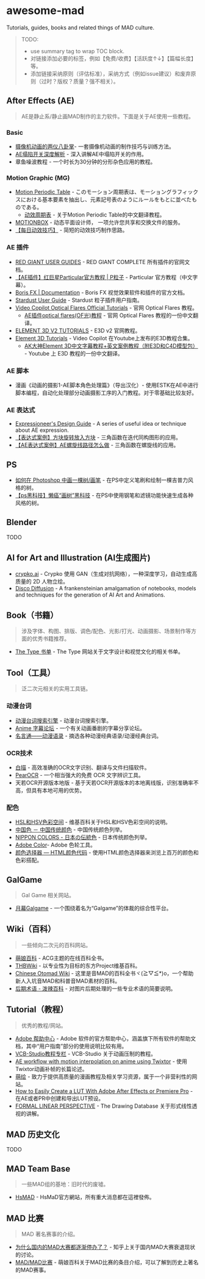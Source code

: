 # awesome-mad

Tutorials, guides, books and related things of MAD culture.

> TODO: 
> - use summary tag to wrap TOC block.
> - 对链接添加必要的标签，例如【免费/收费】【活跃度↑↓】【篇幅长度】等。
> - 添加链接采纳原则（评估标准），采纳方式（例如issue建议）和废弃原则（过时？版权？质量？强不相关）。

## After Effects (AE)

> AE是静止系/静止画MAD制作的主力软件。下面是关于AE使用一些教程。

### Basic

- [摄像机动画的两仪八卦掌](https://www.zcool.com.cn/article/ZNzQ3NTMy.html)- 一套摄像机动画的制作技巧与训练方法。
- [AE塌陷开关深度解析](https://www.zcool.com.cn/article/ZNzg5MzAw.html) - 深入讲解AE中塌陷开关的作用。
- 章鱼噪波教程 - 一个时长为30分钟的分形杂色应用的教程。

### Motion Graphic (MG)

- [Motion Periodic Table](http://foxcodex.html.xdomain.jp/index.html) - このモーション周期表は、モーショングラフィックスにおける基本要素を抽出し、元素記号表のようにルールをもとに並べたものである。
  - [动效周期表](https://zhuanlan.zhihu.com/p/31915266) - 关于Motion Periodic Table的中文翻译教程。
- [MOTIONBOX](https://motion-box.net/) - 动态平面设计师， 一项允许您共享和交换文件的服务。
- [【每日动效技巧】](https://www.bilibili.com/video/BV1sL411777f?share_source=copy_web) - 简短的动效技巧制作思路。

### AE 插件

- [RED GIANT USER GUIDES](https://help.maxon.net/rg/en-us/#html/OVERVIEW.html) - RED GIANT COMPLETE 所有插件的官网文档。
- [【AE插件】红巨星Particular官方教程 | P粒子](https://www.bilibili.com/video/BV13A411x7rV?share_source=copy_web) - Particular 官方教程（中文字幕）。
- [Boris FX | Documentation](https://borisfx.com/support/documentation/) - Boris FX 视觉效果软件和插件的官方文档。
- [Stardust User Guide](https://superluminal.tv/user-guide) - Stardust 粒子插件用户指南。
- [Video Copilot Optical Flares Official Tutorials](https://www.videocopilot.net/products/opticalflares/features/plug-in_overview/) - 官网 Optical Flares 教程。
  - [AE插件optical flares(OF光)教程](https://www.bilibili.com/video/BV1gx411c7mQ?share_source=copy_web) - 官网 Optical Flares 教程的一份中文翻译。
- [ELEMENT 3D V2 TUTORIALS](https://www.videocopilot.net/element/v2/tutorials/) - E3D v2 官网教程。
- [Element 3D Tutorials](https://youtu.be/k4HIKwdybTU) - Video Copilot 在Youtube上发布的E3D教程合集。
  - [AK大神Element 3D中文字幕教程+英文案例教程（附E3D和C4D模型包）](https://www.bilibili.com/video/BV1qz411b7g1) - Youtube 上 E3D 教程的一份中文翻译。

### AE 脚本
- 漫画《动画的摄影1-AE脚本角色处理篇》（导出汉化）- 使用ESTK在AE中进行脚本编程，自动化处理部分动画摄影工序的入门教程。对于零基础比较友好。

### AE 表达式
- [Expressioneer's Design Guide](http://www.motionscript.com/design-guide/toc.html) - A series of useful idea or technique about AE expression.
- [【表达式案例】方块旋转放入方块](https://www.yuelili.com/box-rotation/) - 三角函数在迭代同构图形的应用。
- [【AE表达式案例】AE螺旋线路径怎么做](https://www.yuelili.com/6540/) - 三角函数在螺旋线的应用。

## PS
- [如何在 Photoshop 中画一棵树/画笔](https://youtu.be/seeAANoyKSk) - 在PS中定义笔刷和绘制一棵吉普力风格的树。
- [【ps黑科技】懒癌“画树”黑科技](https://www.bilibili.com/video/BV1m4411g7bx?share_source=copy_web) - 在PS中使用钢笔和滤镜功能快速生成各种风格的树。

## Blender

TODO

## AI for Art and Illustration (AI生成图片)
- [crypko.ai](https://crypko.ai/) - Crypko 使用 GAN（生成对抗网络），一种深度学习，自动生成高质量的 2D 人物立绘。
- [Disco Diffusion](https://github.com/alembics/disco-diffusion) - A frankensteinian amalgamation of notebooks, models and techniques for the generation of AI Art and Animations.

## Book（书籍）

> 涉及字体、构图、排版、调色/配色、光影/打光、动画摄影、场景制作等方面的优秀书籍推荐。

- [The Type 书单](https://www.thetype.com/booklist/) - The Type 网站关于文字设计和视觉文化的相关书单。

## Tool（工具）

> 泛二次元相关的实用工具链。

### 动漫台词

- [动漫台词搜索引擎](https://x86.app/) - 动漫台词搜索引擎。
- [Anime 字幕论坛](https://bbs.acgrip.com/) - 一个有关动画番剧的字幕分享论坛。
- [名言通——动漫语录](https://www.mingyantong.com/allarticle/dongmantaici) - 摘选各种动漫经典语录/动漫经典台词。

### OCR技术

- [白描](https://baimiao.uzero.cn/) - 高效准确的OCR文字识别、翻译与文件扫描软件。
- [PearOCR](https://pearocr.com/#/) - 一个相当强大的免费 OCR 文字辨识工具。
- 天若OCR开源版本地版 - 基于天若OCR开源版本的本地离线版，识别准确率不高，但具有本地可用的优势。

### 配色

- [HSL和HSV色彩空间](https://zh.wikipedia.org/wiki/HSL%E5%92%8CHSV%E8%89%B2%E5%BD%A9%E7%A9%BA%E9%97%B4) - 维基百科关于HSL和HSV色彩空间的说明。
- [中国色 － 中国传统颜色](http://zhongguose.com/) - 中国传统颜色列举。
- [NIPPON COLORS - 日本の伝統色](https://nipponcolors.com/) - 日本传统颜色列举。
- [Adobe Color](https://color.adobe.com/zh/)- Adobe 色轮工具。
- [颜色选择器 — HTML颜色代码](https://htmlcolorcodes.com/zh/yanse-xuanze-qi/) - 使用HTML颜色选择器来浏览上百万的颜色和色彩搭配。


## GalGame

> Gal Game 相关网站。

- [月幕Galgame](https://www.ymgal.com/) - 一个围绕着名为“Galgame”的体裁的综合性平台。



## Wiki（百科）

> 一些倾向二次元的百科网站。

- [萌娘百科](https://zh.moegirl.org.cn/Mainpage) - ACG主题的在线百科全书。
- [THBWiki](https://thwiki.cc/THBWiki) - 以专业性为目标的东方Project维基百科。
- [Chinese Otomad Wiki](https://otomad.wiki/) - 这里是音MAD的百科全书ヾ(≧▽≦*)o，一个帮助新人入坑音MAD和科普音MAD素材的百科。
- [后期术语 - 泼辣百科](https://www.polaxiong.com/wiki/hou-qi-shu-yu) - 对图片后期处理的一些专业术语的简要说明。


## Tutorial（教程）

> 优秀的教程/网站。

- [Adobe 帮助中心](https://helpx.adobe.com/) - Adobe 软件的官方帮助中心，涵盖旗下所有软件的帮助文档，其中“用户指南”部分的使用说明比较有用。
- [VCB-Studio教程专栏](https://vcb-s.nmm-hd.org/) - VCB-Studio 关于动画压制的教程。
- [AE workflow with motion interpolation on anime using Twixtor](https://lolligerjoj.wordpress.com/2016/10/22/twixtor-on-anime-footage-and-ae-workflow-using-twixtor/) - 使用Twixtor动画补帧的长篇论述。
- [萌绘](https://www.moehui.com/) - 致力于提供高质量的漫画教程及相关学习资源，属于一个非营利性的网站。
- [How to Easily Create a LUT With Adobe After Effects or Premiere Pro](https://youtu.be/o250fownOvE) - 在AE或者PR中创建和导出LUT预设。
- [FORMAL LINEAR PERSPECTIVE](https://youtube.com/playlist?list=PLMXbAPr21di8DjTKCE3EoS4KFtNZ-FDnP) - The Drawing Database 关于形式线性透视的讲解。

## MAD 历史文化

TODO

## MAD Team Base

> 一些MAD组的基地：旧时代的废墟。

- [HsMAD](http://hsmad.blogspot.com/p/blog-post.html) - HsMaD官方網站，所有重大消息都在這裡發佈。

## MAD 比赛

> MAD 著名赛事的介绍。

- [为什么国内的MAD大赛都逐渐停办了？](https://www.zhihu.com/question/270415323) - 知乎上关于国内MAD大赛衰退现状的讨论。
- [MAD/MAD比赛](https://zh.moegirl.org.cn/MAD/MAD%E6%AF%94%E8%B5%9B) - 萌娘百科关于MAD比赛的条目介绍，可以了解到历史上著名的MAD赛事。

